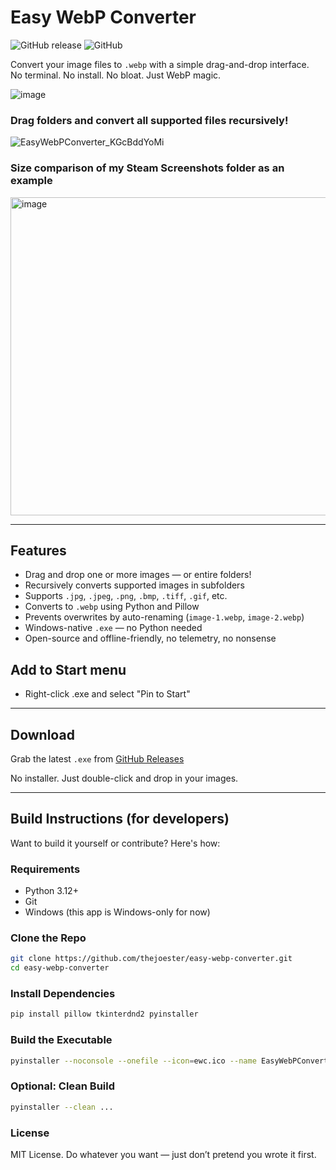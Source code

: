 # Easy WebP Converter

![GitHub release](https://img.shields.io/github/v/release/thejoester/easy-webp-converter?label=latest%20release)
![GitHub](https://img.shields.io/github/license/thejoester/easy-webp-converter)

Convert your image files to `.webp` with a simple drag-and-drop interface.  
No terminal. No install. No bloat. Just WebP magic.

![image](https://github.com/user-attachments/assets/e37e1087-5565-42a5-871e-d34efacf2834) 

### Drag folders and convert all supported files recursively! 
![EasyWebPConverter_KGcBddYoMi](https://github.com/user-attachments/assets/ce4c9dd2-e2ad-42f2-83fc-4b43a467492d)

### Size comparison of my Steam Screenshots folder as an example
<img width="722" height="509" alt="image" src="https://github.com/user-attachments/assets/02e3d48f-ed8e-42ec-97cf-b4a21f8138f6" />


---

##  Features

- Drag and drop one or more images  — or entire folders!
- Recursively converts supported images in subfolders
- Supports `.jpg`, `.jpeg`, `.png`, `.bmp`, `.tiff`, `.gif`, etc.
- Converts to `.webp` using Python and Pillow
- Prevents overwrites by auto-renaming (`image-1.webp`, `image-2.webp`)
- Windows-native `.exe` — no Python needed
- Open-source and offline-friendly, no telemetry, no nonsense

## Add to Start menu
- Right-click .exe and select "Pin to Start"

---

## Download

Grab the latest `.exe` from [GitHub Releases](https://github.com/thejoester/easy-webp-converter/releases/latest)

No installer. Just double-click and drop in your images.

---

## Build Instructions (for developers)

Want to build it yourself or contribute? Here's how:

### Requirements

- Python 3.12+
- Git
- Windows (this app is Windows-only for now)

### Clone the Repo

```bash
git clone https://github.com/thejoester/easy-webp-converter.git
cd easy-webp-converter
```
### Install Dependencies

```bash
pip install pillow tkinterdnd2 pyinstaller
```

### Build the Executable

```bash
pyinstaller --noconsole --onefile --icon=ewc.ico --name EasyWebPConverter --version-file=version.txt image_to_webp.pyw
```

### Optional: Clean Build

```bash
pyinstaller --clean ...
```

### License

MIT License.
Do whatever you want — just don’t pretend you wrote it first.
